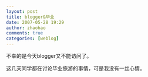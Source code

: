 ```yaml
---
layout: post
title: blogger&毕业
date: 2007-05-28 19:29
author: zhaohao
comments: true
categories: [weblog]
---
```

不幸的是今天blogger又不能访问了。

这几天同学都在讨论毕业旅游的事情，可是我没有一丝心情。
